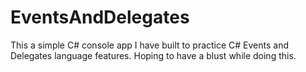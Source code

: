# EventsAndDelegates
This a simple C# console app I have built to practice C# Events and Delegates language features.
Hoping to have a blust while doing this.
